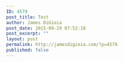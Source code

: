 ```yaml
---
ID: 4579
post_title: Test
author: James DiGioia
post_date: 2015-09-29 07:52:18
post_excerpt: ""
layout: post
permalink: http://jamesdigioia.com/?p=4579
published: false
---
```

